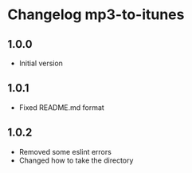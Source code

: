 # Changelog mp3-to-itunes

## 1.0.0

* Initial version

## 1.0.1

* Fixed README.md format

## 1.0.2

* Removed some eslint errors
* Changed how to take the directory